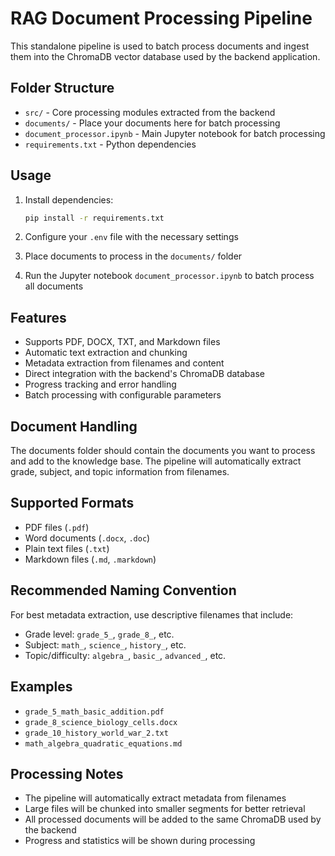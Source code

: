# RAG Document Processing Pipeline

This standalone pipeline is used to batch process documents and ingest them into the ChromaDB vector database used by the backend application.

## Folder Structure

- `src/` - Core processing modules extracted from the backend
- `documents/` - Place your documents here for batch processing
- `document_processor.ipynb` - Main Jupyter notebook for batch processing
- `requirements.txt` - Python dependencies

## Usage

1. Install dependencies:
   ```bash
   pip install -r requirements.txt
   ```

2. Configure your `.env` file with the necessary settings

3. Place documents to process in the `documents/` folder

4. Run the Jupyter notebook `document_processor.ipynb` to batch process all documents

## Features

- Supports PDF, DOCX, TXT, and Markdown files
- Automatic text extraction and chunking
- Metadata extraction from filenames and content
- Direct integration with the backend's ChromaDB database
- Progress tracking and error handling
- Batch processing with configurable parameters

## Document Handling

The documents folder should contain the documents you want to process and add to the knowledge base. The pipeline will automatically extract grade, subject, and topic information from filenames.

## Supported Formats

- PDF files (`.pdf`)
- Word documents (`.docx`, `.doc`) 
- Plain text files (`.txt`)
- Markdown files (`.md`, `.markdown`)

## Recommended Naming Convention

For best metadata extraction, use descriptive filenames that include:
- Grade level: `grade_5_`, `grade_8_`, etc.
- Subject: `math_`, `science_`, `history_`, etc.
- Topic/difficulty: `algebra_`, `basic_`, `advanced_`, etc.

## Examples

- `grade_5_math_basic_addition.pdf`
- `grade_8_science_biology_cells.docx`
- `grade_10_history_world_war_2.txt`
- `math_algebra_quadratic_equations.md`

## Processing Notes

- The pipeline will automatically extract metadata from filenames
- Large files will be chunked into smaller segments for better retrieval
- All processed documents will be added to the same ChromaDB used by the backend
- Progress and statistics will be shown during processing